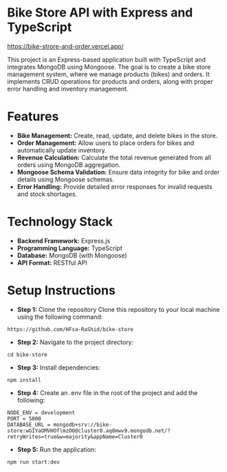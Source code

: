 # Bike Store API with Express and TypeScript

https://bike-strore-and-order.vercel.app/

This project is an Express-based application built with TypeScript and integrates MongoDB using Mongoose. The goal is to create a bike store management system, where we manage products (bikes) and orders. It implements CRUD operations for products and orders, along with proper error handling and inventory management.

# Features
+ **Bike Management:** Create, read, update, and delete bikes in the store.
+ **Order Management:** Allow users to place orders for bikes and automatically update inventory.
+ **Revenue Calculation:** Calculate the total revenue generated from all orders using MongoDB aggregation.
+ **Mongoose Schema Validation:** Ensure data integrity for bike and order details using Mongoose schemas.
+ **Error Handling:** Provide detailed error responses for invalid requests and stock shortages.

# Technology Stack
+ **Backend Framework:** Express.js
+ **Programming Language:** TypeScript
+ **Database:** MongoDB (with Mongoose)
+ **API Format:** RESTful API


# Setup Instructions
+ **Step 1:** Clone the repository
Clone this repository to your local machine using the following command:

```
https://github.com/HFsa-RaShid/bike-store
```
+ **Step 2:** Navigate to the project directory:

```
cd bike-store
```

+ **Step 3:** Install dependencies:
```
npm install
```
+ **Step 4:** Create an .env file in the root of the project and add the following:
```
NODE_ENV = development
PORT = 5000
DATABASE_URL = mongodb+srv://bike-store:wGIYaOMVHOflmzOO@cluster0.aq8mwv9.mongodb.net/?retryWrites=true&w=majority&appName=Cluster0
```

+ **Step 5:** Run the application:
```
npm run start:dev
```

